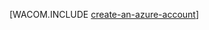 <properties title="Create an Azure account" pageTitle="Create an Azure account" description="Create an account" authors="waltpo" />

[WACOM.INCLUDE [create-an-azure-account](../includes/create-an-azure-account.md)]

